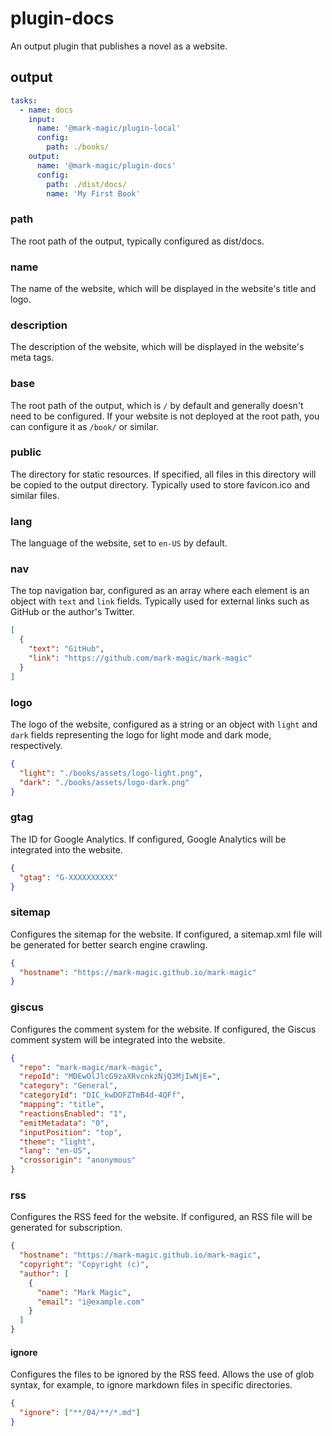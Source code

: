 # plugin-docs

An output plugin that publishes a novel as a website.

## output

```yaml
tasks:
  - name: docs
    input:
      name: '@mark-magic/plugin-local'
      config:
        path: ./books/
    output:
      name: '@mark-magic/plugin-docs'
      config:
        path: ./dist/docs/
        name: 'My First Book'
```

### path

The root path of the output, typically configured as dist/docs.

### name

The name of the website, which will be displayed in the website's title and logo.

### description

The description of the website, which will be displayed in the website's meta tags.

### base

The root path of the output, which is `/` by default and generally doesn't need to be configured. If your website is not deployed at the root path, you can configure it as `/book/` or similar.

### public

The directory for static resources. If specified, all files in this directory will be copied to the output directory. Typically used to store favicon.ico and similar files.

### lang

The language of the website, set to `en-US` by default.

### nav

The top navigation bar, configured as an array where each element is an object with `text` and `link` fields. Typically used for external links such as GitHub or the author's Twitter.

```json
[
  {
    "text": "GitHub",
    "link": "https://github.com/mark-magic/mark-magic"
  }
]
```

### logo

The logo of the website, configured as a string or an object with `light` and `dark` fields representing the logo for light mode and dark mode, respectively.

```json
{
  "light": "./books/assets/logo-light.png",
  "dark": "./books/assets/logo-dark.png"
}
```

### gtag

The ID for Google Analytics. If configured, Google Analytics will be integrated into the website.

```json
{
  "gtag": "G-XXXXXXXXXX"
}
```

### sitemap

Configures the sitemap for the website. If configured, a sitemap.xml file will be generated for better search engine crawling.

```json
{
  "hostname": "https://mark-magic.github.io/mark-magic"
}
```

### giscus

Configures the comment system for the website. If configured, the Giscus comment system will be integrated into the website.

```json
{
  "repo": "mark-magic/mark-magic",
  "repoId": "MDEwOlJlcG9zaXRvcnkzNjQ3MjIwNjE=",
  "category": "General",
  "categoryId": "DIC_kwDOFZTmB4d-4QFf",
  "mapping": "title",
  "reactionsEnabled": "1",
  "emitMetadata": "0",
  "inputPosition": "top",
  "theme": "light",
  "lang": "en-US",
  "crossorigin": "anonymous"
}
```

### rss

Configures the RSS feed for the website. If configured, an RSS file will be generated for subscription.

```json
{
  "hostname": "https://mark-magic.github.io/mark-magic",
  "copyright": "Copyright (c)",
  "author": [
    {
      "name": "Mark Magic",
      "email": "i@example.com"
    }
  ]
}
```

#### ignore

Configures the files to be ignored by the RSS feed. Allows the use of glob syntax, for example, to ignore markdown files in specific directories.

```json
{
  "ignore": ["**/04/**/*.md"]
}
```
